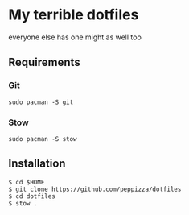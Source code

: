 # My terrible dotfiles

everyone else has one might as well too

## Requirements

### Git

```
sudo pacman -S git
```

### Stow

```
sudo pacman -S stow
```

## Installation

```
$ cd $HOME
$ git clone https://github.com/peppizza/dotfiles
$ cd dotfiles
$ stow .
```
